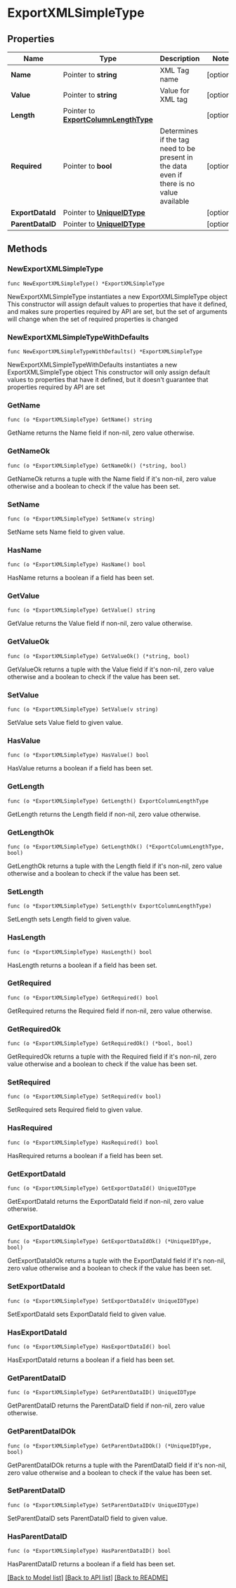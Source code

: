 # ExportXMLSimpleType

## Properties

Name | Type | Description | Notes
------------ | ------------- | ------------- | -------------
**Name** | Pointer to **string** | XML Tag name | [optional] 
**Value** | Pointer to **string** | Value for XML tag | [optional] 
**Length** | Pointer to [**ExportColumnLengthType**](ExportColumnLengthType.md) |  | [optional] 
**Required** | Pointer to **bool** | Determines if the tag need to be present in the data even if there is no value available | [optional] 
**ExportDataId** | Pointer to [**UniqueIDType**](UniqueIDType.md) |  | [optional] 
**ParentDataID** | Pointer to [**UniqueIDType**](UniqueIDType.md) |  | [optional] 

## Methods

### NewExportXMLSimpleType

`func NewExportXMLSimpleType() *ExportXMLSimpleType`

NewExportXMLSimpleType instantiates a new ExportXMLSimpleType object
This constructor will assign default values to properties that have it defined,
and makes sure properties required by API are set, but the set of arguments
will change when the set of required properties is changed

### NewExportXMLSimpleTypeWithDefaults

`func NewExportXMLSimpleTypeWithDefaults() *ExportXMLSimpleType`

NewExportXMLSimpleTypeWithDefaults instantiates a new ExportXMLSimpleType object
This constructor will only assign default values to properties that have it defined,
but it doesn't guarantee that properties required by API are set

### GetName

`func (o *ExportXMLSimpleType) GetName() string`

GetName returns the Name field if non-nil, zero value otherwise.

### GetNameOk

`func (o *ExportXMLSimpleType) GetNameOk() (*string, bool)`

GetNameOk returns a tuple with the Name field if it's non-nil, zero value otherwise
and a boolean to check if the value has been set.

### SetName

`func (o *ExportXMLSimpleType) SetName(v string)`

SetName sets Name field to given value.

### HasName

`func (o *ExportXMLSimpleType) HasName() bool`

HasName returns a boolean if a field has been set.

### GetValue

`func (o *ExportXMLSimpleType) GetValue() string`

GetValue returns the Value field if non-nil, zero value otherwise.

### GetValueOk

`func (o *ExportXMLSimpleType) GetValueOk() (*string, bool)`

GetValueOk returns a tuple with the Value field if it's non-nil, zero value otherwise
and a boolean to check if the value has been set.

### SetValue

`func (o *ExportXMLSimpleType) SetValue(v string)`

SetValue sets Value field to given value.

### HasValue

`func (o *ExportXMLSimpleType) HasValue() bool`

HasValue returns a boolean if a field has been set.

### GetLength

`func (o *ExportXMLSimpleType) GetLength() ExportColumnLengthType`

GetLength returns the Length field if non-nil, zero value otherwise.

### GetLengthOk

`func (o *ExportXMLSimpleType) GetLengthOk() (*ExportColumnLengthType, bool)`

GetLengthOk returns a tuple with the Length field if it's non-nil, zero value otherwise
and a boolean to check if the value has been set.

### SetLength

`func (o *ExportXMLSimpleType) SetLength(v ExportColumnLengthType)`

SetLength sets Length field to given value.

### HasLength

`func (o *ExportXMLSimpleType) HasLength() bool`

HasLength returns a boolean if a field has been set.

### GetRequired

`func (o *ExportXMLSimpleType) GetRequired() bool`

GetRequired returns the Required field if non-nil, zero value otherwise.

### GetRequiredOk

`func (o *ExportXMLSimpleType) GetRequiredOk() (*bool, bool)`

GetRequiredOk returns a tuple with the Required field if it's non-nil, zero value otherwise
and a boolean to check if the value has been set.

### SetRequired

`func (o *ExportXMLSimpleType) SetRequired(v bool)`

SetRequired sets Required field to given value.

### HasRequired

`func (o *ExportXMLSimpleType) HasRequired() bool`

HasRequired returns a boolean if a field has been set.

### GetExportDataId

`func (o *ExportXMLSimpleType) GetExportDataId() UniqueIDType`

GetExportDataId returns the ExportDataId field if non-nil, zero value otherwise.

### GetExportDataIdOk

`func (o *ExportXMLSimpleType) GetExportDataIdOk() (*UniqueIDType, bool)`

GetExportDataIdOk returns a tuple with the ExportDataId field if it's non-nil, zero value otherwise
and a boolean to check if the value has been set.

### SetExportDataId

`func (o *ExportXMLSimpleType) SetExportDataId(v UniqueIDType)`

SetExportDataId sets ExportDataId field to given value.

### HasExportDataId

`func (o *ExportXMLSimpleType) HasExportDataId() bool`

HasExportDataId returns a boolean if a field has been set.

### GetParentDataID

`func (o *ExportXMLSimpleType) GetParentDataID() UniqueIDType`

GetParentDataID returns the ParentDataID field if non-nil, zero value otherwise.

### GetParentDataIDOk

`func (o *ExportXMLSimpleType) GetParentDataIDOk() (*UniqueIDType, bool)`

GetParentDataIDOk returns a tuple with the ParentDataID field if it's non-nil, zero value otherwise
and a boolean to check if the value has been set.

### SetParentDataID

`func (o *ExportXMLSimpleType) SetParentDataID(v UniqueIDType)`

SetParentDataID sets ParentDataID field to given value.

### HasParentDataID

`func (o *ExportXMLSimpleType) HasParentDataID() bool`

HasParentDataID returns a boolean if a field has been set.


[[Back to Model list]](../README.md#documentation-for-models) [[Back to API list]](../README.md#documentation-for-api-endpoints) [[Back to README]](../README.md)


